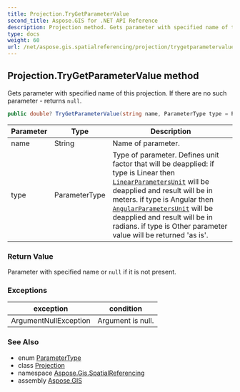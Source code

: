 ```yaml
---
title: Projection.TryGetParameterValue
second_title: Aspose.GIS for .NET API Reference
description: Projection method. Gets parameter with specified name of this projection. If there are no such parameter  returns null
type: docs
weight: 60
url: /net/aspose.gis.spatialreferencing/projection/trygetparametervalue/
---
```

## Projection.TryGetParameterValue method

Gets parameter with specified name of this projection. If there are no such parameter - returns `null`.

```csharp
public double? TryGetParameterValue(string name, ParameterType type = ParameterType.Other)
```

| Parameter | Type | Description |
| --- | --- | --- |
| name | String | Name of parameter. |
| type | ParameterType | Type of parameter. Defines unit factor that will be deapplied: if type is Linear then [`LinearParametersUnit`](../linearparametersunit/) will be deapplied and result will be in meters. if type is Angular then [`AngularParametersUnit`](../angularparametersunit/) will be deapplied and result will be in radians. if type is Other parameter value will be returned 'as is'. |

### Return Value

Parameter with specified name or `null` if it is not present.

### Exceptions

| exception | condition |
| --- | --- |
| ArgumentNullException | Argument is null. |

### See Also

* enum [ParameterType](../../parametertype/)
* class [Projection](../)
* namespace [Aspose.Gis.SpatialReferencing](../../projection/)
* assembly [Aspose.GIS](../../../)


